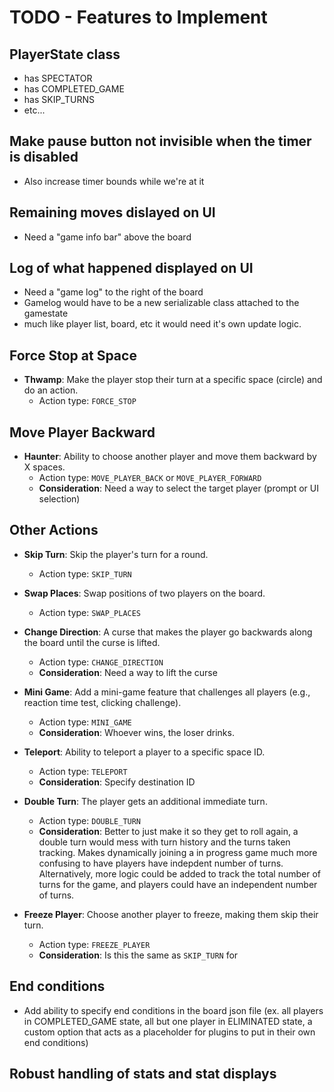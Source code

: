 # TODO - Features to Implement

## PlayerState class
- has SPECTATOR
- has COMPLETED_GAME
- has SKIP_TURNS
- etc...

## Make pause button not invisible when the timer is disabled
- Also increase timer bounds while we're at it

## Remaining moves dislayed on UI
- Need a "game info bar" above the board

## Log of what happened displayed on UI
- Need a "game log" to the right of the board
- Gamelog would have to be a new serializable class attached to the gamestate
- much like player list, board, etc it would need it's own update logic.

## Force Stop at Space
- **Thwamp**: Make the player stop their turn at a specific space (circle) and do an action.  
  - Action type: `FORCE_STOP`

## Move Player Backward
- **Haunter**: Ability to choose another player and move them backward by X spaces.  
  - Action type: `MOVE_PLAYER_BACK` or `MOVE_PLAYER_FORWARD`
  - **Consideration**: Need a way to select the target player (prompt or UI selection)

## Other Actions
- **Skip Turn**: Skip the player's turn for a round.  
  - Action type: `SKIP_TURN`
  
- **Swap Places**: Swap positions of two players on the board.  
  - Action type: `SWAP_PLACES`

- **Change Direction**: A curse that makes the player go backwards along the board until the curse is lifted.  
  - Action type: `CHANGE_DIRECTION`
  - **Consideration**: Need a way to lift the curse

- **Mini Game**: Add a mini-game feature that challenges all players (e.g., reaction time test, clicking challenge).  
  - Action type: `MINI_GAME`
  - **Consideration**: Whoever wins, the loser drinks.

- **Teleport**: Ability to teleport a player to a specific space ID.  
  - Action type: `TELEPORT`
  - **Consideration**: Specify destination ID

- **Double Turn**: The player gets an additional immediate turn.  
  - Action type: `DOUBLE_TURN`
  - **Consideration**: Better to just make it so they get to roll again, a double turn would mess with turn history and the turns taken tracking. Makes dynamically joining a in progress game much more confusing to have players have indepdent number of turns. Alternatively, more logic could be added to track the total number of turns for the game, and players could have an independent number of turns. 

- **Freeze Player**: Choose another player to freeze, making them skip their turn.  
  - Action type: `FREEZE_PLAYER`
  - **Consideration**: Is this the same as `SKIP_TURN` for

## End conditions
- Add ability to specify end conditions in the board json file (ex. all players in COMPLETED_GAME state, all but one player in ELIMINATED state, a custom option that acts as a placeholder for plugins to put in their own end conditions)

## Robust handling of stats and stat displays
